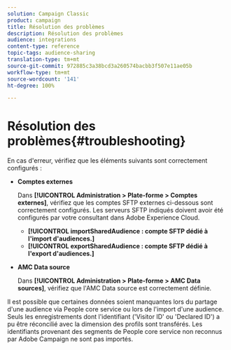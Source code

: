 ```yaml
---
solution: Campaign Classic
product: campaign
title: Résolution des problèmes
description: Résolution des problèmes
audience: integrations
content-type: reference
topic-tags: audience-sharing
translation-type: tm+mt
source-git-commit: 972885c3a38bcd3a260574bacbb3f507e11ae05b
workflow-type: tm+mt
source-wordcount: '141'
ht-degree: 100%

---
```



# Résolution des problèmes{#troubleshooting}

En cas d&#39;erreur, vérifiez que les éléments suivants sont correctement configurés :

* **Comptes externes**

   Dans **[!UICONTROL Administration > Plate-forme > Comptes externes]**, vérifiez que les comptes SFTP externes ci-dessous sont correctement configurés. Les serveurs SFTP indiqués doivent avoir été configurés par votre consultant dans Adobe Experience Cloud.

   * **[!UICONTROL importSharedAudience : compte SFTP dédié à l&#39;import d&#39;audiences.]**
   * **[!UICONTROL exportSharedAudience : compte SFTP dédié à l&#39;export d&#39;audiences.]**

* **AMC Data source**

   Dans **[!UICONTROL Administration > Plate-forme > AMC Data sources]**, vérifiez que l&#39;AMC Data source est correctement définie.

Il est possible que certaines données soient manquantes lors du partage d&#39;une audience via People core service ou lors de l&#39;import d&#39;une audience. Seuls les enregistrements dont l&#39;identifiant (&#39;Visitor ID&#39; ou &#39;Declared ID&#39;) a pu être réconcilié avec la dimension des profils sont transférés. Les identifiants provenant des segments de People core service non reconnus par Adobe Campaign ne sont pas importés.
